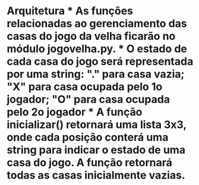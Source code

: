 # Arquitetura * As funções relacionadas ao gerenciamento das casas do jogo da velha ficarão no módulo **jogovelha.py**. * O estado de cada casa do jogo será representada por uma string: "." para casa vazia; "X" para casa ocupada pelo 1o jogador; "O" para casa ocupada pelo 2o jogador  * A função inicializar() retornará uma lista 3x3, onde cada posição conterá uma string para indicar o estado de uma casa do jogo. A função retornará todas as casas inicialmente vazias.
